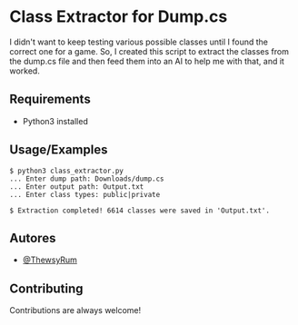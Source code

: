 # Class Extractor for Dump.cs

I didn't want to keep testing various possible classes until I found the correct one for a game. So, I created this script to extract the classes from the dump.cs file and then feed them into an AI to help me with that, and it worked.

## Requirements

- Python3 installed
    
## Usage/Examples

```
$ python3 class_extractor.py
... Enter dump path: Downloads/dump.cs
... Enter output path: Output.txt
... Enter class types: public|private

$ Extraction completed! 6614 classes were saved in 'Output.txt'.
```


## Autores

- [@ThewsyRum](https://www.github.com/ThewsyRum)


## Contributing

Contributions are always welcome!
